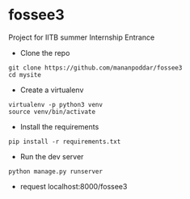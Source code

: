 # fossee3

Project for IITB summer Internship Entrance


- Clone the repo
``` 
git clone https://github.com/mananpoddar/fossee3
cd mysite
```
- Create a virtualenv
```
virtualenv -p python3 venv
source venv/bin/activate
```

- Install the requirements
```
pip install -r requirements.txt
```

- Run the dev server
```
python manage.py runserver
```
- request localhost:8000/fossee3
